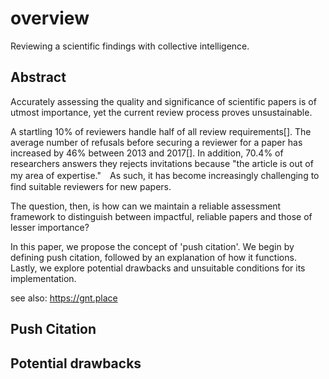 # overview
Reviewing a scientific findings with collective intelligence.

## Abstract 
Accurately assessing the quality and significance of scientific papers is of utmost importance, yet the current review process proves unsustainable.

A startling 10% of reviewers handle half of all review requirements[]. The average number of refusals before securing a reviewer for a paper has increased by 46% between 2013 and 2017[]. In addition, 70.4% of researchers answers they rejects invitations because "the article is out of my area of expertise."　As such, it has become increasingly challenging to find suitable reviewers for new papers.

The question, then, is how can we maintain a reliable assessment framework to distinguish between impactful, reliable papers and those of lesser importance?

In this paper, we propose the concept of 'push citation'. We begin by defining push citation, followed by an explanation of how it functions. Lastly, we explore potential drawbacks and unsuitable conditions for its implementation.

see also: https://gnt.place

## Push Citation 


## Potential drawbacks

